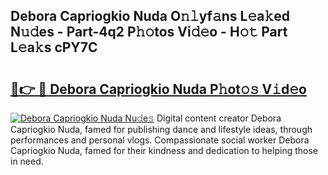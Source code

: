## Debora Capriogkio Nuda O𝚗𝚕yf𝚊ns L𝚎a𝚔ed N𝚞𝚍es - Part-4q2 P𝚑𝚘tos Vi𝚍𝚎o - H𝚘𝚝 Part L𝚎a𝚔s cPY7C

# <h2><a href="http://kf0iqx.oniu.top/?m=Debora+Capriogkio+Nuda">🔗👉 🔴 Debora Capriogkio Nuda P𝚑ot𝚘𝚜 V𝚒d𝚎o</a></h2>

[![Debora Capriogkio Nuda Nu𝚍e𝚜](https://i.imgur.com/0qMVB7G.gif)](http://kf0iqx.oniu.top/?m=Debora+Capriogkio+Nuda)
Digital content creator Debora Capriogkio Nuda, famed for publishing dance and lifestyle ideas, through performances and personal vlogs. Compassionate social worker Debora Capriogkio Nuda, famed for their kindness and dedication to helping those in need.  
